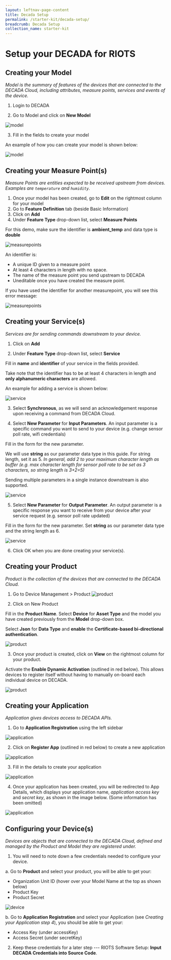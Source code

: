 ```yaml
---
layout: leftnav-page-content
title: Decada Setup
permalink: /starter-kit/decada-setup/
breadcrumb: Decada Setup
collection_name: starter-kit
---
```


# Setup your DECADA for RIOTS
## Creating your Model
*Model is the summary of features of the devices that are connected to the DECADA Cloud, including attributes, measure points, services and events of the device.*

1. Login to DECADA

2. Go to Model and click on **New Model**

![model](/images/riots-dk/decada-setup/decada_setup_model_1.png)

3. Fill in the fields to create your model

An example of how you can create your model is shown below:

![model](/images/riots-dk/decada-setup/decada_setup_model_2.png)



## Creating your Measure Point(s)
*Measure Points are entities expected to be received upstream from devices. Examples are `temperature` and `humidity`.*

1. Once your model has been created, go to **Edit** on the rightmost column for your model
2. Go to **Feature Definition** tab (beside Basic Information)
3. Click on **Add**
4. Under **Feature Type** drop-down list, select **Measure Points**

For this demo, make sure the identifier is **ambient_temp** and data type is **double**

![measurepoints](/images/riots-dk/decada-setup/decada_setup_measurepoints_1.png)

An identifier is:
- A unique ID given to a measure point
- At least 4 characters in length with no space.
- The name of the measure point you send upstream to DECADA
- Uneditable once you have created the measure point.

If you have used the identifier for another measurepoint, you will see this error message:

![measurepoints](/images/riots-dk/decada-setup/decada_setup_measurepoints_2.png)



## Creating your Service(s)
*Services are for sending commands downstream to your device.*

1. Click on **Add**

2. Under **Feature Type** drop-down list, select **Service**

Fill in **name** and **identifier** of your service in the fields provided.

Take note that the identifier has to be at least 4 characters in length and **only alphanumeric characters** are allowed.

An example for adding a service is shown below:

![service](/images/riots-dk/decada-setup/decada_setup_service_1.png)

3. Select **Synchronous**, as we will send an acknowledgement response upon receiving a command from DECADA Cloud.

4. Select **New Parameter** for **Input Parameters**. An input parameter is a specific command you want to send to your device (e.g. change sensor poll rate, wifi credentials)

Fill in the form for the new parameter. 

We will use **string** as our parameter data type in this guide. For string length, set it as 5. *In general, add 2 to your maximum character length as buffer (e.g. max character length for sensor poll rate to be set as 3 characters, so string length is 3+2=5)*

Sending multiple parameters in a single instance downstream is also supported.

![service](/images/riots-dk/decada-setup/decada_setup_service_2.png)

5. Select **New Parameter** for **Output Parameter**. An output parameter is a specific response you want to receive from your device after your service request (e.g. sensor poll rate updated)

Fill in the form for the new parameter. Set **string** as our parameter data type and the string length as 6.

![service](/images/riots-dk/decada-setup/decada_setup_service_3.png)

6. Click OK when you are done creating your service(s).



## Creating your Product
*Product is the collection of the devices that are connected to the DECADA Cloud.*

1. Go to Device Management > Product
![product](/images/riots-dk/decada-setup/decada_setup_product_1.png)

2. Click on New Product

Fill in the **Product Name**. Select **Device** for **Asset Type** and the model you have created previously from the **Model** drop-down box.

Select **Json** for **Data Type** and **enable** the **Certificate-based bi-directional authentication**.

![product](/images/riots-dk/decada-setup/decada_setup_product_2.png)

3. Once your product is created, click on **View** on the rightmost column for your product.

Activate the **Enable Dynamic Activation** (outlined in red below). This allows devices to register itself without having to manually on-board each individual device on DECADA.

![product](/images/riots-dk/decada-setup/decada_setup_product_3.png)


## Creating your Application
*Application gives devices access to DECADA APIs.*

1. Go to **Application Registration** using the left sidebar

![application](/images/riots-dk/decada-setup/decada_setup_application_1.png)

2. Click on **Register App** (outlined in red below) to create a new application

![application](/images/riots-dk/decada-setup/decada_setup_application_2.png)

3. Fill in the details to create your application

![application](/images/riots-dk/decada-setup/decada_setup_application_3.png)

4. Once your application has been created, you will be redirected to App Details, which displays your application name, *application access key* and *secret key*, as shown in the image below. (Some information has been omitted)

![application](/images/riots-dk/decada-setup/decada_setup_application_4.png)



## Configuring your Device(s)
*Devices are objects that are connected to the DECADA Cloud, defined and managed by the Product and Model they are registered under.*

1. You will need to note down a few credentials needed to configure your device.

  a. Go to **Product** and select your product, you will be able to get your:
   - Organization Unit ID (hover over your Model Name at the top as shown below)
   - Product Key
   - Product Secret

   ![device](/images/riots-dk/decada-setup/decada_setup_device_1.png)

  b. Go to **Application Registration** and select your Application (see *Creating your Application step 4*), you should be able to get your:
   - Access Key (under accessKey)
   - Access Secret (under secretKey)

2. Keep these credentials for a later step --- RIOTS Software Setup: **Input DECADA Credentials into Source Code**.

